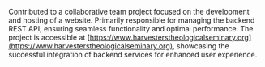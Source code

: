 Contributed to a collaborative team project focused on the development and hosting of a website. Primarily responsible for managing the backend REST API, ensuring seamless functionality and optimal performance. The project is accessible at [https://www.harvesterstheologicalseminary.org](https://www.harvesterstheologicalseminary.org), showcasing the successful integration of backend services for enhanced user experience.
